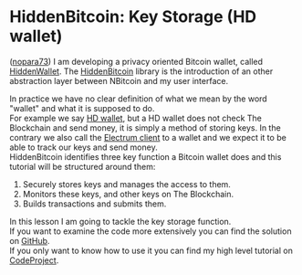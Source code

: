 # HiddenBitcoin: Key Storage (HD wallet)

([nopara73](https://github.com/nopara73)) I am developing a privacy oriented Bitcoin wallet, called [HiddenWallet](https://github.com/nopara73/HiddenWallet). The [HiddenBitcoin](https://github.com/nopara73/HiddenBitcoin) library is the introduction of an other abstraction layer between NBitcoin and my user interface.  

In practice we have no clear definition of what we mean by the word "wallet" and what it is supposed to do.  
For example we say [HD wallet](https://en.bitcoin.it/wiki/Deterministic_wallet), but a HD wallet does not check The Blockchain and send money, it is simply a method of storing keys. In the contrary we also call the [Electrum client](https://electrum.org/) to a wallet and we expect it to be able to track our keys and send money.  
HiddenBitcoin identifies three key function a Bitcoin wallet does and this tutorial will be structured around them:  

1. Securely stores keys and manages the access to them.  
2. Monitors these keys, and other keys on The Blockchain.  
3. Builds transactions and submits them.  

In this lesson I am going to tackle the key storage function.  
If you want to examine the code more extensively you can find the solution on [GitHub](https://github.com/nopara73/HiddenBitcoin).  
If you only want to know how to use it you can find my high level tutorial on [CodeProject](http://www.codeproject.com/Articles/1096320/HiddenBitcoin-High-level-Csharp-Bitcoin-wallet-lib).  

